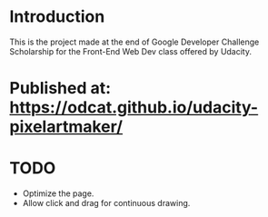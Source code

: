 # Introduction

This is the project made at the end of Google Developer Challenge
Scholarship for the Front-End Web Dev class offered by Udacity.

# Published at: https://odcat.github.io/udacity-pixelartmaker/

# TODO

* Optimize the page.
* Allow click and drag for continuous drawing.
